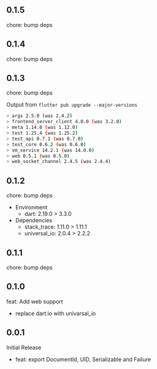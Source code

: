 ## 0.1.5

chore: bump deps

## 0.1.4

chore: bump deps

## 0.1.3

chore: bump deps

Output from `flutter pub upgrade --major-versions`

```sh
> args 2.5.0 (was 2.4.2)
> frontend_server_client 4.0.0 (was 3.2.0)
> meta 1.14.0 (was 1.12.0)
> test 1.25.4 (was 1.25.2)
> test_api 0.7.1 (was 0.7.0)
> test_core 0.6.2 (was 0.6.0)
> vm_service 14.2.1 (was 14.0.0)
> web 0.5.1 (was 0.5.0)
> web_socket_channel 2.4.5 (was 2.4.4)
```

## 0.1.2

chore: bump deps

- Environment
  - dart: 2.19.0 > 3.3.0
- Dependencies
  - stack_trace: 1.11.0 > 1.11.1
  - universal_io: 2.0.4 > 2.2.2

## 0.1.1

chore: bump deps

## 0.1.0

feat: Add web support

- replace dart:io with univarsal_io

## 0.0.1

Initial Release

- feat: export DocumentId, UID, Serializable and Failure
